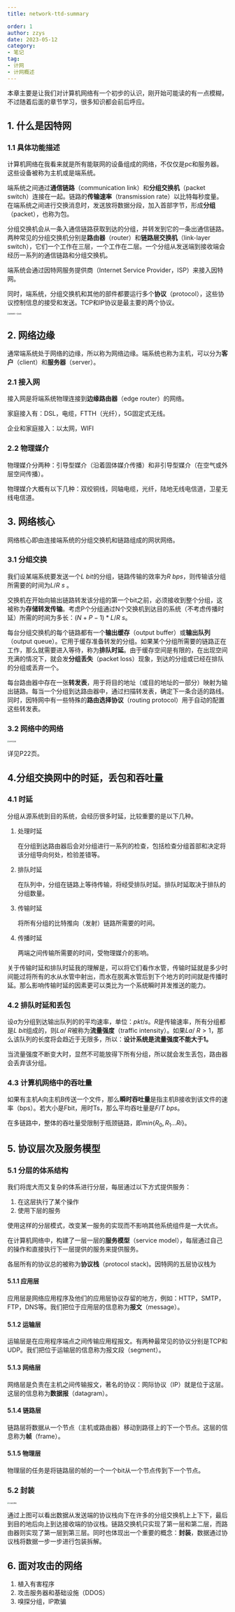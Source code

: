```yaml
---
title: network-ttd-summary

order: 1
author: zzys
date: 2023-05-12
category:
- 笔记
tag:
- 计网
- 计网概述
---
```


本章主要是让我们对计算机网络有一个初步的认识，刚开始可能读的有一点模糊，不过随着后面的章节学习，很多知识都会前后呼应。

## 1. 什么是因特网

### 1.1 具体功能描述

计算机网络在我看来就是所有能联网的设备组成的网络，不仅仅是pc和服务器。这些设备被称为主机或是端系统。

端系统之间通过**通信链路**（communication link）和**分组交换机**（packet switch）连接在一起。链路的**传输速率**（transmission rate）以比特每秒度量。在端系统之间进行交换消息时，发送放将数据分段，加入首部字节，形成**分组**（packet），也称为包。

分组交换机会从一条入通信链路获取到达的分组，并转发到它的一条出通信链路。两种常见的分组交换机分别是**路由器**（router）和**链路层交换机**（link-layer switch），它们一个工作在三层，一个工作在二层。一个分组从发送端到接收端会经历一系列的通信链路和分组交换机。

端系统会通过因特网服务提供商（Internet Service Provider，ISP）来接入因特网。

同时，端系统，分组交换机和其他的部件都要运行多个**协议**（protocol），这些协议控制信息的接受和发送。TCP和IP协议是最主要的两个协议。

<img src="http://blog-zzys.oss-cn-beijing.aliyuncs.com/articles/因特网的一些组成.jpg" alt="因特网的一些组成" style="zoom: 25%;" />

## 2. 网络边缘

通常端系统处于网络的边缘，所以称为网络边缘。端系统也称为主机，可以分为**客户**（client）和**服务器**（server）。

### 2.1 接入网

接入网是将端系统物理连接到**边缘路由器**（edge router）的网络。

家庭接入有：DSL，电缆，FTTH（光纤），5G固定式无线。

企业和家庭接入：以太网，WIFI

### 2.2 物理媒介

物理媒介分两种：引导型媒介（沿着固体媒介传播）和非引导型媒介（在空气或外层空间传播）。

物理媒介大概有以下几种：双绞铜线，同轴电缆，光纤，陆地无线电信道，卫星无线电信道。

## 3. 网络核心

网络核心即由连接端系统的分组交换机和链路组成的网状网络。

### 3.1 分组交换

我们设某端系统要发送一个$L\ bit$的分组，链路传输的效率为$R\ bps$，则传输该分组所需要的时间为$L/R\ s$ 。

交换机在开始向输出链路转发该分组的第一个bit之前，必须接收到整个分组，这被称为**存储转发传输**。考虑P个分组通过N个交换机到达目的系统（不考虑传播时延）所需的时间为多长：$(N+P-1)*L/R\ s$。

每台分组交换机的每个链路都有一个**输出缓存**（output buffer）或**输出队列**（output queue）。它用于缓存准备转发的分组。如果某个分组所需要的链路正在工作，那么就需要进入等待，称为**排队时延**。由于缓存空间是有限的，在出现空间充满的情况下，就会发**分组丢失**（packet loss）现象，到达的分组或已经在排队的分组或丢弃一个。

每台路由器中存在一张**转发表**，用于将目的地址（或目的地址的一部分）映射为输出链路。每当一个分组到达路由器中，通过扫描转发表，确定下一条合适的路线。同时，因特网中有一些特殊的**路由选择协议**（routing protocol）用于自动的配置这些转发表。

### 3.2 网络中的网络

<img src="http://blog-zzys.oss-cn-beijing.aliyuncs.com/articles/ISP的互联.jpg" alt="ISP的互联" style="zoom: 25%;" />

详见P22页。

## 4.分组交换网中的时延，丢包和吞吐量

### 4.1 时延

分组从源系统到目的系统，会经历很多时延，比较重要的是以下几种。

1. 处理时延

   在分组到达路由器后会对分组进行一系列的检查，包括检查分组首部和决定将该分组导向何处，检验差错等。

2. 排队时延

   在队列中，分组在链路上等待传输，将经受排队时延。排队时延取决于排队的分组数量。

3. 传输时延

   将所有分组的比特推向（发射）链路所需要的时间。

4. 传播时延

   两端之间传输所需要的时间，受物理媒介的影响。

关于传输时延和排队时延我的理解是，可以将它们看作水管，传输时延就是多少时间能过将所有的水从水管中射出，而水在脱离水管后到下个地方的时间就是传播时延。那么影响传输时延的因素更可以类比为一个系统瞬时并发推送的能力。

### 4.2 排队时延和丢包

设$a$为分组到达输出队列的的平均速率，单位：$pkt/s$。$R$是传输速率，所有分组都是$L\ bit$组成的，则$La / \ R$被称为**流量强度**（traffic intensity）。如果$La /\ R > 1$，那么该队列的长度将会趋近于无限多，所以：**设计系统是流量强度不能大于1。**

当流量强度不断变大时，显然不可能放得下所有分组，所以就会发生丢包，路由器会丢弃该分组。

### 4.3 计算机网络中的吞吐量

如果有主机A向主机B传送一个文件，那么**瞬时吞吐量**是指主机B接收到该文件的速率（bps）。若大小是Fbit，用时Ts，那么平均吞吐量是$F/T\ bps$。

在多链路中，整体的吞吐量受限制于瓶颈链路，即$min\{R_0,R_{1}...R{i}\}$。

## 5. 协议层次及服务模型

### 5.1 分层的体系结构

我们将庞大而又复杂的体系进行分层，每层通过以下方式提供服务：

1. 在这层执行了某个操作
2. 使用下层的服务

使用这样的分层模式，改变某一服务的实现而不影响其他系统组件是一大优点。

在计算机网络中，构建了一层一层的**服务模型**（service model），每层通过自己的操作和直接执行下一层提供的服务来提供服务。

各层所有的协议总的被称为**协议栈**（protocol stack)。因特网的五层协议栈为

#### 5.1.1 应用层

应用层是网络应用程序及他们的应用层协议存留的地方，例如：HTTP，SMTP，FTP，DNS等。我们把位于应用层的信息称为**报文**（message）。

#### 5.1.2 运输层

运输层是在应用程序端点之间传输应用程报文。有两种最常见的协议分别是TCP和UDP。我们把位于运输层的信息称为报文段（segment）。

#### 5.1.3 网络层

网络层是负责在主机之间传输报文，著名的协议：网际协议（IP）就是位于这层。这层的信息称为**数据报**（datagram）。

#### 5.1.4 链路层

链路层将数据从一个节点（主机或路由器）移动到路径上的下一个节点。这层的信息称为**帧**（frame）。

#### 5.1.5 物理层

物理层的任务是将链路层的帧的一个一个bit从一个节点传到下一个节点。

### 5.2 封装

<img src="http://blog-zzys.oss-cn-beijing.aliyuncs.com/articles/分组交换机.jpg" alt="分组交换机" style="zoom: 25%;" />

通过上图可以看出数据从发送端的协议栈向下在许多的分组交换机上上下下，最后到目的地后向上到达接收端的协议栈。链路交换机只实现了第一层和第二层，而路由器则实现了第一层到第三层。同时也体现出一个重要的概念：**封装**，数据通过协议栈将数据一步一步进行包装拆解。

## 6. 面对攻击的网络

1. 植入有害程序
2. 攻击服务器和基础设施（DDOS）
3. 嗅探分组，IP欺骗